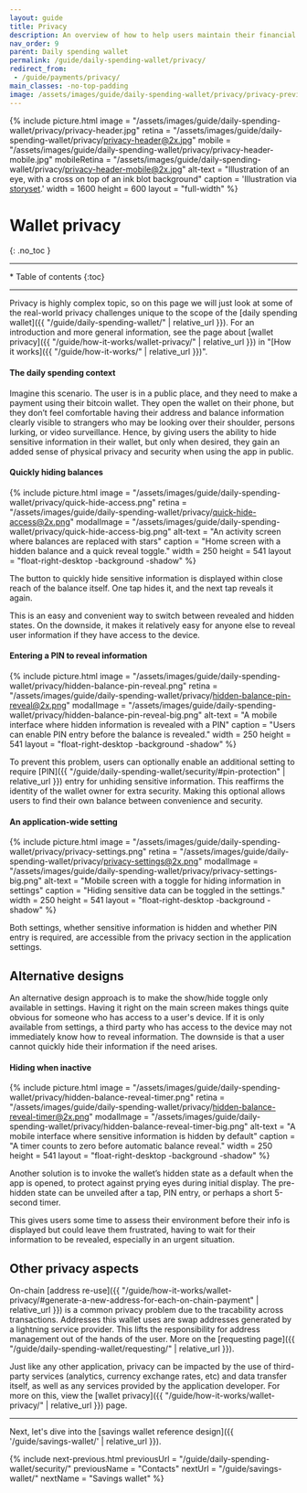 ```yaml
---
layout: guide
title: Privacy
description: An overview of how to help users maintain their financial privacy while using a bitcoin daily spending wallet.
nav_order: 9
parent: Daily spending wallet
permalink: /guide/daily-spending-wallet/privacy/
redirect_from:
 - /guide/payments/privacy/
main_classes: -no-top-padding
image: /assets/images/guide/daily-spending-wallet/privacy/privacy-preview.jpg
---
```


{% include picture.html
    image = "/assets/images/guide/daily-spending-wallet/privacy/privacy-header.jpg"
    retina = "/assets/images/guide/daily-spending-wallet/privacy/privacy-header@2x.jpg"
    mobile = "/assets/images/guide/daily-spending-wallet/privacy/privacy-header-mobile.jpg"
    mobileRetina = "/assets/images/guide/daily-spending-wallet/privacy/privacy-header-mobile@2x.jpg"
    alt-text = "Illustration of an eye, with a cross on top of an ink blot background"
    caption = 'Illustration via <a href="https://www.freepik.com/free-vector/hidden-person-concept-illustration_24237636.htm">storyset</a>.'
    width = 1600
    height = 600
    layout = "full-width"
%}

<!--
This page should inform about what information is made public when sending or receiving, how the application can help minimize unnecessary privacy leaks, basic application functionality to help, and when we can, more advanced options.

- Single-use addresses (avoiding address reuse)
- Coin selection / labelling
- Coin join / Pay join

@TODO: address reuse / there should be something in here about also mindfully not giving the same unused address to different persons
@TODO: address reuse / write glossary term about Gap limit
-->

# Wallet privacy
{: .no_toc }

---

<div class="glossary-toc" markdown="1">
 * Table of contents
{:toc}
</div>

---

Privacy is highly complex topic, so on this page we will just look at some of the real-world privacy challenges unique to the scope of the [daily spending wallet]({{ "/guide/daily-spending-wallet/" | relative_url }}). For an introduction and more general information, see the page about [wallet privacy]({{ "/guide/how-it-works/wallet-privacy/" | relative_url }}) in "[How it works]({{ "/guide/how-it-works/" | relative_url }})".

#### The daily spending context

Imagine this scenario. The user is in a public place, and they need to make a payment using their bitcoin wallet. They open the wallet on their phone, but they don’t feel comfortable having their address and balance information clearly visible to strangers who may be looking over their shoulder, persons lurking, or video surveillance. Hence, by giving users the ability to hide sensitive information in their wallet, but only when desired, they gain an added sense of physical privacy and security when using the app in public.

#### Quickly hiding balances

<div class="center" markdown="1">

{% include picture.html
   image = "/assets/images/guide/daily-spending-wallet/privacy/quick-hide-access.png"
   retina = "/assets/images/guide/daily-spending-wallet/privacy/quick-hide-access@2x.png"
   modalImage = "/assets/images/guide/daily-spending-wallet/privacy/quick-hide-access-big.png"
   alt-text = "An activity screen where balances are replaced with stars"
   caption = "Home screen with a hidden balance and a quick reveal toggle."
   width = 250
   height = 541
   layout = "float-right-desktop -background -shadow"
%}

The button to quickly hide sensitive information is displayed within close reach of the balance itself. One tap hides it, and the next tap reveals it again.

This is an easy and convenient way to switch between revealed and hidden states. On the downside, it makes it relatively easy for anyone else to reveal user information if they have access to the device.

</div>

#### Entering a PIN to reveal information

<div class="center" markdown="1">

{% include picture.html
   image = "/assets/images/guide/daily-spending-wallet/privacy/hidden-balance-pin-reveal.png"
   retina = "/assets/images/guide/daily-spending-wallet/privacy/hidden-balance-pin-reveal@2x.png"
   modalImage = "/assets/images/guide/daily-spending-wallet/privacy/hidden-balance-pin-reveal-big.png"
   alt-text = "A mobile interface where hidden information is revealed with a PIN"
   caption = "Users can enable PIN entry before the balance is revealed."
   width = 250
   height = 541
   layout = "float-right-desktop -background -shadow"
%}

To prevent this problem, users can optionally enable an additional setting to require [PIN]({{ "/guide/daily-spending-wallet/security/#pin-protection" | relative_url }}) entry for unhiding sensitive information. This reaffirms the identity of the wallet owner for extra security. Making this optional allows users to find their own balance between convenience and security.

</div>

#### An application-wide setting

<div class="center" markdown="1">

{% include picture.html
   image = "/assets/images/guide/daily-spending-wallet/privacy/privacy-settings.png"
   retina = "/assets/images/guide/daily-spending-wallet/privacy/privacy-settings@2x.png"
   modalImage = "/assets/images/guide/daily-spending-wallet/privacy/privacy-settings-big.png"
   alt-text = "Mobile screen with a toggle for hiding information in settings"
   caption = "Hiding sensitive data can be toggled in the settings."
   width = 250
   height = 541
   layout = "float-right-desktop -background -shadow"
%}

Both settings, whether sensitive information is hidden and whether PIN entry is required, are accessible from the privacy section in the application settings.

</div>

## Alternative designs

An alternative design approach is to make the show/hide toggle only available in settings. Having it right on the main screen makes things quite obvious for someone who has access to a user's device. If it is only available from settings, a third party who has access to the device may not immediately know how to reveal information. The downside is that a user cannot quickly hide their information if the need arises.

#### Hiding when inactive

<div class="center" markdown="1">

{% include picture.html
   image = "/assets/images/guide/daily-spending-wallet/privacy/hidden-balance-reveal-timer.png"
   retina = "/assets/images/guide/daily-spending-wallet/privacy/hidden-balance-reveal-timer@2x.png"
   modalImage = "/assets/images/guide/daily-spending-wallet/privacy/hidden-balance-reveal-timer-big.png"
   alt-text = "A mobile interface where sensitive information is hidden by default"
   caption = "A timer counts to zero before automatic balance reveal."
   width = 250
   height = 541
   layout = "float-right-desktop -background -shadow"
%}

Another solution is to invoke the wallet’s hidden state as a default when the app is opened, to protect against prying eyes during initial display. The pre-hidden state can be unveiled after a tap, PIN entry, or perhaps a short 5-second timer.

This gives users some time to assess their environment before their info is displayed but could leave them frustrated, having to wait for their information to be revealed, especially in an urgent situation.

</div>

## Other privacy aspects

On-chain [address re-use]({{ "/guide/how-it-works/wallet-privacy/#generate-a-new-address-for-each-on-chain-payment" | relative_url }}) is a common privacy problem due to the tracability across transactions. Addresses this wallet uses are swap addresses generated by a lightning service provider. This lifts the responsibility for address management out of the hands of the user. More on the [requesting page]({{ "/guide/daily-spending-wallet/requesting/" | relative_url }}).

Just like any other application, privacy can be impacted by the use of third-party services (analytics, currency exchange rates, etc) and data transfer itself, as well as any services provided by the application developer. For more on this, view the [wallet privacy]({{ "/guide/how-it-works/wallet-privacy/" | relative_url }}) page.

---

Next, let's dive into the [savings wallet reference design]({{ '/guide/savings-wallet/' | relative_url }}).

{% include next-previous.html
   previousUrl = "/guide/daily-spending-wallet/security/"
   previousName = "Contacts"
   nextUrl = "/guide/savings-wallet/"
   nextName = "Savings wallet"
%}
